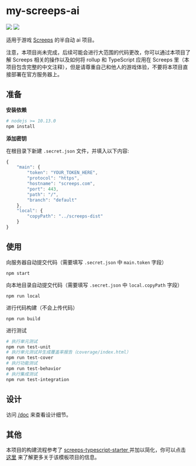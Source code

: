 # my-screeps-ai

[![](https://img.shields.io/badge/Room-12-success.svg)](https://screeps.com/a/#!/profile/HoPGoldy) ![](https://img.shields.io/badge/avgCPU-15-yellow)

适用于游戏 [Screeps](https://screeps.com/a/#!/map) 的半自动 ai 项目。

注意，本项目尚未完成，后续可能会进行大范围的代码更改，你可以通过本项目了解 Screeps 相关的操作以及如何将 rollup 和 TypeScript 应用在 Screeps 里（本项目包含完整的中文注释），但是请尊重自己和他人的游戏体验，不要将本项目直接部署在官方服务器上。

## 准备

**安装依赖**

```bash
# nodejs >= 10.13.0
npm install
```

**添加密钥**

在根目录下新建 `.secret.json` 文件，并填入以下内容:

```js
{
    "main": {
        "token": "YOUR_TOKEN_HERE",
        "protocol": "https",
        "hostname": "screeps.com",
        "port": 443,
        "path": "/",
        "branch": "default"
    },
    "local": {
        "copyPath": "../screeps-dist"
    }
}
```

## 使用

向服务器自动提交代码（需要填写 `.secret.json` 中 `main.token` 字段）

```
npm start
```

向本地目录自动提交代码（需要填写 `.secret.json` 中 `local.copyPath` 字段）

```
npm run local
```

进行代码构建（不会上传代码）

```
npm run build
```

进行测试

```bash
# 执行单元测试
npm run test-unit
# 执行单元测试并生成覆盖率报告（coverage/index.html）
npm run test-cover
# 执行功能测试
npm run test-behavior
# 执行集成测试
npm run test-integration
```

## 设计

访问 [/doc](https://github.com/HoPGoldy/my-screeps-ai/tree/master/doc) 来查看设计细节。

## 其他

本项目的构建流程参考了 [screeps-typescript-starter
](https://github.com/screepers/screeps-typescript-starter) 并加以简化，你可以点击 [这里](https://screepers.gitbook.io/screeps-typescript-starter/) 来了解更多关于该模板项目的信息。